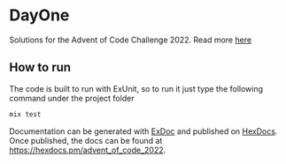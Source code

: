 # DayOne

Solutions for the Advent of Code Challenge 2022. Read more [here](https://adventofcode.com/2022)

## How to run

The code is built to run with ExUnit, so to run it just type the following command under the project folder

```elixir
mix test
```

Documentation can be generated with [ExDoc](https://github.com/elixir-lang/ex_doc)
and published on [HexDocs](https://hexdocs.pm). Once published, the docs can
be found at <https://hexdocs.pm/advent_of_code_2022>.

